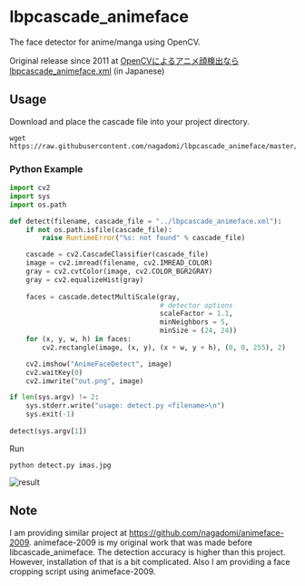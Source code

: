 # lbpcascade_animeface

The face detector for anime/manga using OpenCV.

Original release since 2011 at [OpenCVによるアニメ顔検出ならlbpcascade_animeface.xml](http://ultraist.hatenablog.com/entry/20110718/1310965532) (in Japanese)

## Usage

Download and place the cascade file into your project directory.

    wget https://raw.githubusercontent.com/nagadomi/lbpcascade_animeface/master/lbpcascade_animeface.xml

### Python Example

```python
import cv2
import sys
import os.path

def detect(filename, cascade_file = "../lbpcascade_animeface.xml"):
    if not os.path.isfile(cascade_file):
        raise RuntimeError("%s: not found" % cascade_file)

    cascade = cv2.CascadeClassifier(cascade_file)
    image = cv2.imread(filename, cv2.IMREAD_COLOR)
    gray = cv2.cvtColor(image, cv2.COLOR_BGR2GRAY)
    gray = cv2.equalizeHist(gray)
    
    faces = cascade.detectMultiScale(gray,
                                     # detector options
                                     scaleFactor = 1.1,
                                     minNeighbors = 5,
                                     minSize = (24, 24))
    for (x, y, w, h) in faces:
        cv2.rectangle(image, (x, y), (x + w, y + h), (0, 0, 255), 2)

    cv2.imshow("AnimeFaceDetect", image)
    cv2.waitKey(0)
    cv2.imwrite("out.png", image)

if len(sys.argv) != 2:
    sys.stderr.write("usage: detect.py <filename>\n")
    sys.exit(-1)
    
detect(sys.argv[1])
```
Run

    python detect.py imas.jpg

![result](https://raw.githubusercontent.com/nagadomi/lbpcascade_animeface/master/figure/imas.png)

## Note
I am providing similar project at https://github.com/nagadomi/animeface-2009. animeface-2009 is my original work that was made before libcascade_animeface. The detection accuracy is higher than this project. However, installation of that is a bit complicated. Also I am providing a face cropping script using animeface-2009.
